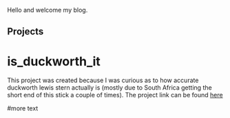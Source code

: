 Hello and welcome my blog. 

## Projects

# is_duckworth_it

This project was created because I was curious as to how accurate duckworth lewis stern actually is (mostly due to South Africa getting the short end of this stick a couple of times). The project link can be found [here](https://github.com/johan010/is-duckworth-it)



#more text
